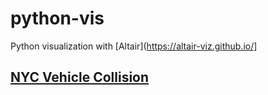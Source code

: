 # python-vis

Python visualization with [Altair](https://altair-viz.github.io/]

## [NYC Vehicle Collision](https://data.cityofnewyork.us/Public-Safety/Motor-Vehicle-Collisions-Crashes/h9gi-nx95)
